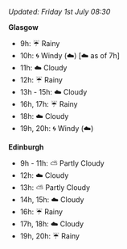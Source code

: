 *Updated: Friday 1st July 08:30*

**Glasgow**

* 9h: :umbrella: Rainy
* 10h: :cyclone: Windy (:cloud:) [:cloud: as of 7h]
* 11h: :cloud: Cloudy
* 12h: :umbrella: Rainy
* 13h - 15h: :cloud: Cloudy
* 16h, 17h: :umbrella: Rainy
* 18h: :cloud: Cloudy
* 19h, 20h: :cyclone: Windy (:cloud:)

**Edinburgh**

* 9h - 11h: :partly_sunny: Partly Cloudy
* 12h: :cloud: Cloudy
* 13h: :partly_sunny: Partly Cloudy
* 14h, 15h: :cloud: Cloudy
* 16h: :umbrella: Rainy
* 17h, 18h: :cloud: Cloudy
* 19h, 20h: :umbrella: Rainy
